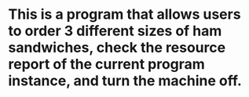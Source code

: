 # This is a program that allows users to order 3 different sizes of ham sandwiches, check the resource report of the current program instance, and turn the machine off.